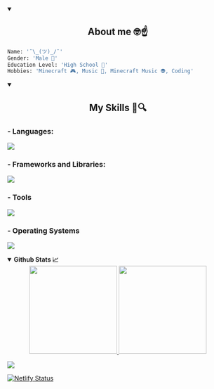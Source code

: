 <details open>
  <summary>
    <h2 align="center">About me 🤓☝️</h2>
  </summary>

  ```py
  Name: '¯\_(ツ)_/¯'
  Gender: 'Male 👦' 
  Education Level: 'High School 📖'
  Hobbies: 'Minecraft 🎮, Music 🎵, Minecraft Music 👽, Coding'
  ```
</details>

<details open>
  <summary>
    <h2 align="center">My Skills 📖🔍</h2>
  </summary>

  <p align="center">
    <h3>- Languages:</h3> 
    <a href="https://skillicons.dev"> <img src="https://skillicons.dev/icons?i=powershell,bash,c,cpp,py,lua,html,css,js,dart"> </a>
    <h3>- Frameworks and Libraries:</h3>
    <a href="https://skillicons.dev"> <img src="https://skillicons.dev/icons?i=flutter,selenium,fastapi,gtk,qt"> </a>
    <h3>- Tools</h3>
    <a href="https://skillicons.dev"> <img src="https://skillicons.dev/icons?i=git,github,githubactions,neovim,vscode,pycharm,clion,notion,anaconda,nix"> </a>
    <h3>- Operating Systems</h3>
    <a href="https://skillicons.dev"> <img src="https://skillicons.dev/icons?i=windows,linux"> </a>
  </p>
</details>


<details open>
  <summary>
    <strong>Github Stats 📈</strong>
  </summary>

  <div align="center">
    <a href="https://github.com/thegoodball">
      <img height="200px" src="https://github-readme-stats-thegoodball-vercel.vercel.app/api?username=thegoodball&include_all_commits=true&theme=tokyonight&show_icons=true&hide_border=false&count_private=true">
    </a>
    <a href="https://github.com/thegoodball">
      <img height="200px" src="https://github-readme-stats-thegoodball-vercel.vercel.app/api/top-langs/?username=thegoodball&theme=tokyonight&layout=donut&show_icons=true&hide_border=false">
    </a>
  </div>
  
</details>



[![](https://visitcount.itsvg.in/api?id=THEGOODBALL&label=Profile%20Views&color=1&icon=5&pretty=false)](https://visitcount.itsvg.in)

[![Netlify Status](https://api.netlify.com/api/v1/badges/21a3bd99-e8f4-4ee1-b643-fefdf6cd5639/deploy-status)](https://app.netlify.com/sites/mycooltools/deploys)
